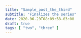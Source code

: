 ```yaml
---
title: "Sample_post_the_third"
subtitle: "Finalizes the series"
date: 2020-06-20T08:09:58-03:00
draft: true
tags: [ "two", "three" ]
---
```


